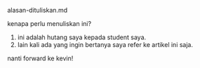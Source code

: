 alasan-dituliskan.md

kenapa perlu menuliskan ini?

1. ini adalah hutang saya kepada student saya.
2. lain kali ada yang ingin bertanya saya refer ke artikel ini saja.


nanti forward ke kevin!